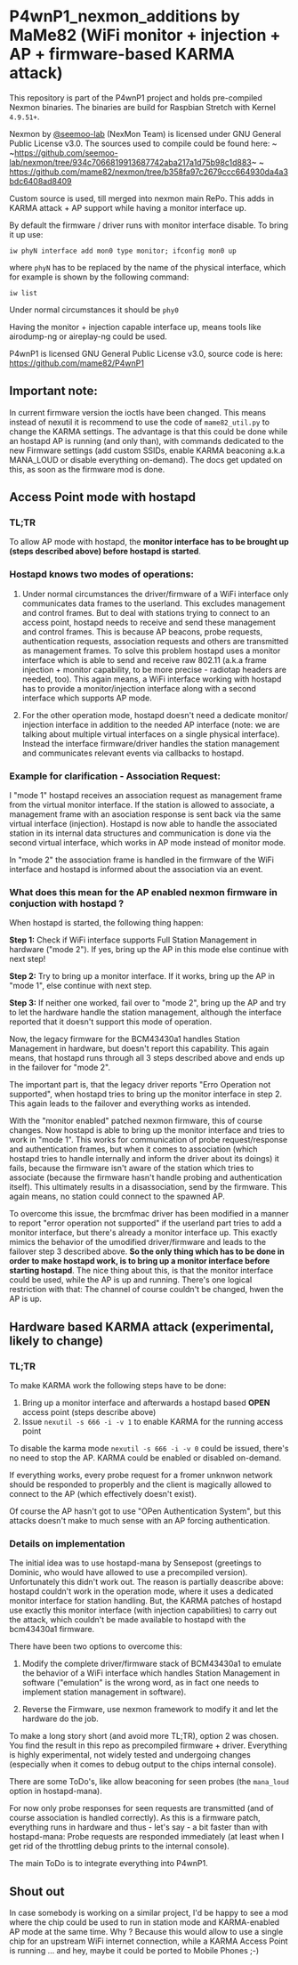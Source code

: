 # P4wnP1_nexmon_additions by MaMe82 (WiFi monitor + injection + AP + firmware-based KARMA attack)

This repository is part of the P4wnP1 project and holds pre-compiled Nexmon binaries. The binaries are build for Raspbian Stretch with Kernel `4.9.51+`.

Nexmon by [@seemoo-lab](https://github.com/seemoo-lab) (NexMon Team) is licensed under GNU General Public License v3.0. The sources used to compile could be found here:
~ ~https://github.com/seemoo-lab/nexmon/tree/934c7066819913687742aba217a1d75b98c1d883~ ~
https://github.com/mame82/nexmon/tree/b358fa97c2679ccc664930da4a3bdc6408ad8409

Custom source is used, till merged into nexmon main RePo. This adds in KARMA attack + AP support while having a monitor interface up.

By default the firmware / driver runs with monitor interface disable. To bring it up use:

`iw phyN interface add mon0 type monitor; ifconfig mon0 up`

where `phyN` has to be replaced by the name of the physical interface, which for example is shown by the following command:

`iw list`

Under normal circumstances it should be `phy0`


Having the monitor + injection capable interface up, means tools like airodump-ng or aireplay-ng could be used.



P4wnP1 is licensed GNU General Public License v3.0, source code is here:
https://github.com/mame82/P4wnP1


## Important note:

In current firmware version the ioctls have been changed. This means instead of nexutil it is recommend
to use the code of `mame82_util.py` to change the KARMA settings. The advantage is that this could be done while an
hostapd AP is running (and only than), with commands dedicated to the new Firmware settings
(add custom SSIDs, enable KARMA beaconing a.k.a MANA_LOUD or disable everything on-demand).
The docs get updated on this, as soon as the firmware mod is done.

## Access Point mode with hostapd

### TL;TR 
To allow AP mode with hostapd, the **monitor interface has to be brought 
up (steps described above) before hostapd is started**.

### Hostapd knows two modes of operations:

1. Under normal circumstances the driver/firmware of a WiFi interface 
only communicates data frames to the userland. This excludes management 
and control frames. But to deal with stations trying to connect to an 
access point, hostapd needs to receive and send these management and 
control frames. This is because AP beacons, probe requests, authentication 
requests, association requests and others are transmitted as management 
frames. To solve this problem hostapd uses a monitor interface which is
able to send and receive raw 802.11 (a.k.a frame injection + monitor 
capability, to be more precise - radiotap headers are needed, too).
This again means, a WiFi interface working with hostapd has to provide
a monitor/injection interface along with a second interface which supports
AP mode.

2. For the other operation mode, hostapd doesn't need a dedicate monitor/
injection interface in addition to the needed AP interface (note: we are 
talking about multiple virtual interfaces on a single physical interface).
Instead the interface firmware/driver handles the station management and
communicates relevant events via callbacks to hostapd. 

### Example for clarification - Association Request:

I "mode 1" hostapd receives an association request as management frame
from the virtual monitor interface. If the station is allowed to associate,
a management frame with an asociation response is sent back via the same 
virtual interface (injection). Hostapd is now able to handle the associated 
station in its internal data structures and communication is done via the 
second virtual interface, which works in AP mode instead of monitor mode.

In "mode 2" the association frame is handled in the firmware of the WiFi
interface and hostapd is informed about the association via an event.

### What does this mean for the AP enabled nexmon firmware in conjuction with hostapd ?

When hostapd is started, the following thing happen:

**Step 1:** Check if WiFi interface supports Full Station Management in hardware ("mode 2").
If yes, bring up the AP in this mode else continue with next step!

**Step 2:** Try to bring up a monitor interface. If it works, bring up the AP in "mode 1",
else continue with next step.

**Step 3:** If neither one worked, fail over to "mode 2", bring up the AP and try to
let the hardware handle the station management, although the interface reported 
that it doesn't support this mode of operation.


Now, the legacy firmware for the BCM43430a1 handles Station Management in
hardware, but doesn't report this capability. This again means, that hostapd
runs through all 3 steps described above and ends up in the failover for
"mode 2".

The important part is, that the legacy driver reports "Erro Operation not
supported", when hostapd tries to bring up the monitor interface in step 2.
This again leads to the failover and everything works as intended.

With the "monitor enabled" patched nexmon firmware, this of course changes.
Now hostapd is able to bring up the monitor interface and tries to work 
in "mode 1". This works for communication of probe request/response and
authentication frames, but when it comes to association (which hostapd
tries to handle internally and inform the driver about its doings) it 
fails, because the firmware isn't aware of the station which tries to 
associate (because the firmware hasn't handle probing and authentication 
itself). This ultimately results in a disassociation, send by the firmware.
This again means, no station could connect to the spawned AP.

To overcome this issue, the brcmfmac driver has been modified in a manner
to report "error operation not supported" if the userland part tries to add
a monitor interface, but there's already a monitor interface up. This
exactly mimics the behavior of the umodified driver/firmware and leads
to the failover step 3 described above. **So the only thing which has to
be done in order to make hostapd work, is to bring up a monitor interface
before starting hostapd**. The nice thing about this, is that the monitor
interface could be used, while the AP is up and running. There's one logical
restriction with that: The channel of course couldn't be changed, hwen the 
AP is up.
	
## Hardware based KARMA attack (experimental, likely to change)

### TL;TR

To make KARMA work the following steps have to be done:

1. Bring up a monitor interface and afterwards a hostapd based **OPEN** 
access point (steps describe above)
2. Issue `nexutil -s 666 -i -v 1` to enable KARMA for the running access point

To disable the karma mode `nexutil -s 666 -i -v 0` could be issued, there's
no need to stop the AP. KARMA could be enabled or disabled on-demand.

If everything works, every probe request for a fromer unknwon network
should be responded to properbly and the client is magically allowed to
connect to the AP (which effectively doesn't exist).

Of course the AP hasn't got to use "OPen Authentication System", but
this attacks doesn't make to much sense with an AP forcing authentication.

### Details on implementation

The initial idea was to use hostapd-mana by Sensepost (greetings to Dominic,
who would have allowed to use a precompiled version). Unfortunately this
didn't work out. The reason is partially deascribe above: hostapd couldn't
work in the operation mode, where it uses a dedicated monitor interface for
station handling. But, the KARMA patches of hostapd use exactly this monitor
interface (with injection capabilities) to carry out the attack, which
couldn't be made available to hostapd with the bcm43430a1 firmware.

There have been two options to overcome this:

1. Modify the complete driver/firmware stack of BCM43430a1 to emulate
the behavior of a WiFi interface which handles Station Management in software
("emulation" is the wrong word, as in fact one needs to implement station
management in software).

2. Reverse the Firmware, use nexmon framework to modify it and let the
hardware do the job.

To make a long story short (and avoid more TL;TR), option 2 was chosen.
You find the result in this repo as precompiled firmware + driver.
Everything is highly experimental, not widely tested and undergoing changes
(especially when it comes to debug output to the chips internal console).

There are some ToDo's, like allow beaconing for seen probes (the `mana_loud`
option in hostapd-mana).

For now only probe responses for seen requests are transmitted (and of course
association is handled correctly). As this is a firmware patch, everything
runs in hardware and thus - let's say - a bit faster than with hostapd-mana:
Probe requests are responded immediately (at least when I get rid of the
throttling debug prints to the internal console).

The main ToDo is to integrate everything into P4wnP1.

## Shout out

In case somebody is working on a similar project, I'd be happy to see
a mod where the chip could be used to run in station mode and KARMA-enabled
AP mode at the same time.
Why ? Because this would allow to use a single chip for an upstream WiFi 
internet connection, while a KARMA Access Point is running ... and
hey, maybe it could be ported to Mobile Phones ;-)
